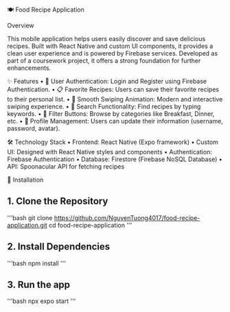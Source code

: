 🍽️ Food Recipe Application

Overview

This mobile application helps users easily discover and save delicious recipes.
Built with React Native and custom UI components, it provides a clean user experience and is powered by Firebase services.
Developed as part of a coursework project, it offers a strong foundation for further enhancements.

✨ Features
	•	🔐 User Authentication: Login and Register using Firebase Authentication.
	•	📋 Favorite Recipes: Users can save their favorite recipes to their personal list.
	•	🤏 Smooth Swiping Animation: Modern and interactive swiping experience.
	•	🔎 Search Functionality: Find recipes by typing keywords.
	•	🍳 Filter Buttons: Browse by categories like Breakfast, Dinner, etc.
	•	📝 Profile Management: Users can update their information (username, password, avatar).

🛠️ Technology Stack
	•	Frontend: React Native (Expo framework)
	•	Custom UI: Designed with React Native styles and components
	•	Authentication: Firebase Authentication
	•	Database: Firestore (Firebase NoSQL Database)
	•	API: Spoonacular API for fetching recipes

🚀 Installation
## 1. Clone the Repository
'''bash
git clone https://github.com/NguyenTuong4017/food-recipe-application.git
cd food-recipe-application
'''
## 2. Install Dependencies
'''bash
npm install
'''

## 3. Run the app
'''bash
npx expo start
'''
